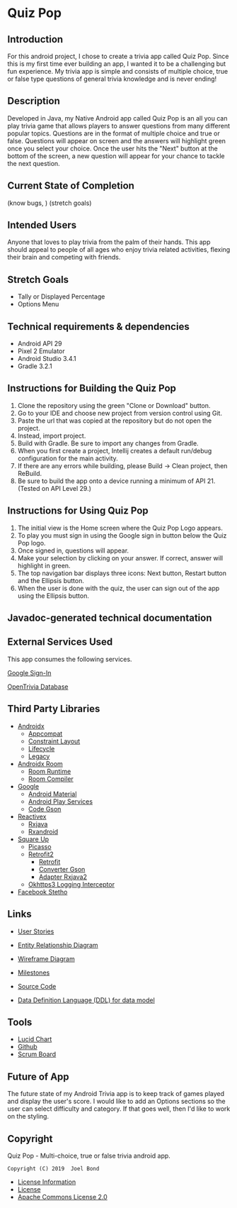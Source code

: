 # Quiz Pop

## Introduction 
For this android project, I chose to create a trivia app called Quiz Pop. Since this 
is my first time ever building an app, I wanted it to be a challenging but fun experience. 
My trivia app is simple and consists of multiple choice, true or false type questions of general 
trivia knowledge and is never ending! 

## Description 
Developed in Java, my Native Android app called Quiz Pop is an all you can play 
trivia game that allows players to answer questions from many different popular topics. 
Questions are in the format of multiple choice and true or false. Questions will appear 
on screen and the answers will highlight green once you select your choice. Once the user 
hits the "Next" button at the bottom of the screen, a new question will appear for your 
chance to tackle the next question. 

## Current State of Completion
(know bugs, )
(stretch goals)

## Intended Users 
Anyone that loves to play trivia from the palm of their hands. 
This app should appeal to people of all ages who enjoy trivia 
related activities, flexing their brain and competing with friends. 


## Stretch Goals
+ Tally or Displayed Percentage 
+ Options Menu

## Technical requirements & dependencies
- Android API 29
- Pixel 2 Emulator 
- Android Studio 3.4.1
- Gradle 3.2.1


## Instructions for Building the Quiz Pop
1. Clone the repository using the green "Clone or Download" button.  
2. Go to your IDE and choose new project from version control using Git.
3. Paste the url that was copied at the repository but do not open the project. 
4. Instead, import project. 
5. Build with Gradle. Be sure to import any changes from Gradle.
6. When you first create a project, Intellij creates a default run/debug configuration for the main activity. 
7. If there are any errors while building, please Build -> Clean project, then ReBuild. 
8. Be sure to build the app onto a device running a minimum of API 21.(Tested on API Level 29.)

## Instructions for Using Quiz Pop
1. The initial view is the Home screen where the Quiz Pop Logo appears. 
2. To play you must sign in using the Google sign in button below the Quiz Pop logo. 
3. Once signed in, questions will appear. 
4. Make your selection by clicking on your answer. If correct, answer will highlight in green. 
5. The top navigation bar displays three icons: Next button, Restart button and the Ellipsis button. 
6. When the user is done with the quiz, the user can sign out of the app using the Ellipsis button.   



## Javadoc-generated technical documentation


## External Services Used
This app consumes the following services. 

[Google Sign-In](https://developers.google.com/identity/sign-in/android/start-integrating)

[OpenTrivia Database](https://opentdb.com/api_config.php/)


## Third Party Libraries

   + [Androidx](https://developer.android.com/jetpack/androidx)
       + [Appcompat](https://developer.android.com/jetpack/androidx/releases/appcompat)
       + [Constraint Layout](https://developer.android.com/reference/android/support/constraint/ConstraintLayout)
       + [Lifecycle](https://developer.android.com/guide/components/activities/activity-lifecycle)
       + [Legacy](https://developer.android.com/jetpack/androidx/releases/legacy)
   + [Androidx Room](https://developer.android.com/jetpack/androidx/releases/room)
       + [Room Runtime](https://source.android.com/devices/tech/dalvik)
       + [Room Compiler](https://source.android.com/setup/build/building)
   + [Google](https://developers.google.com/android)
       + [Android Material](https://material.io/develop/android/)
       + [Android Play Services](https://developers.google.com/android/guides/overview)
       + [Code Gson](https://sites.google.com/site/gson/gson-user-guide)
   + [Reactivex](https://github.com/ReactiveX)
       + [Rxjava](https://github.com/ReactiveX/RxJava)
       + [Rxandroid](https://github.com/ReactiveX/RxAndroid)
   + [Square Up](https://square.github.io/okhttp/)
       + [Picasso](https://square.github.io/picasso/)
       + [Retrofit2](https://square.github.io/retrofit/2.x/retrofit/)
           + [Retrofit](https://square.github.io/retrofit/)
           + [Converter Gson](https://github.com/square/retrofit/tree/master/retrofit-converters/gson)
           + [Adapter Rxjava2](https://github.com/square/retrofit/tree/master/retrofit-adapters/rxjava2)
       + [Okhttps3 Logging Interceptor](https://github.com/square/okhttp/tree/master/okhttp-logging-interceptor)
   + [Facebook Stetho](https://facebook.github.io/stetho/)
 

## Links
+ [User Stories](docs/user-stories.md)

+ [Entity Relationship Diagram](docs/erd.md)

+ [Wireframe Diagram](docs/wireframe.md)

+ [Milestones](docs/milestones.md)

+ [Source Code](docs/sourcecode.md)

+ [Data Definition Language (DDL) for data model](docs/ddl.md)


## Tools 
+ [Lucid Chart](https://www.lucidchart.com/pages/)
+ [Github](https://github.com/bondj89/quiz-pop)
+ [Scrum Board](https://github.com/bondj89/quiz-pop/projects/1)


## Future of App
The future state of my Android Trivia app is to keep track of games played and display the user's 
score. I would like to add an Options sections so the user can select difficulty and category. If 
that goes well, then I'd like to work on the styling. 



## Copyright

Quiz Pop - Multi-choice, true or false trivia android app.

    Copyright (C) 2019  Joel Bond
    
+ [License Information](LICENSE)
+ [License](https://github.com/bondj89/quiz-pop/blob/master/LICENSE)
+ [Apache Commons License 2.0](https://www.apache.org/licenses/LICENSE-2.0)









